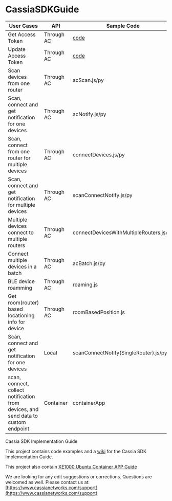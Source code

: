 # CassiaSDKGuide

| User  Cases                                                  | API        | Sample Code                          |
| ------------------------------------------------------------ | ---------- | ------------------------------------ |
| Get Access Token                                | Through AC | [code](https://github.com/CassiaNetworks/CassiaSDKGuide/wiki/Sample-Code-to-Get-Access-Token)                            |
| Update Access Token                                | Through AC | [code](https://github.com/CassiaNetworks/CassiaSDKGuide/wiki/Sample-Code-to-Update-Access-Token)                            |
| Scan  devices from one router                                | Through AC | acScan.js/py                            |
| Scan,  connect and get notification for one devices          | Through AC | acNotify.js/py                          |
| Scan,  connect from one router for multiple devices          | Through AC | connectDevices.js/py                    |
| Scan,  connect and get notification for multiple devices     | Through AC | scanConnectNotify.js/py                 |
| Multiple  devices connect to multiple routers                | Through AC | connectDevicesWithMultipleRouters.js/py |
| Connect  multiple devices in a batch                         | Through AC | acBatch.js/py                           |
| BLE  device roamming                                         | Through AC | roaming.js                           |
| Get  room(router) based locationing info for device          | Through AC | roomBasedPosition.js                 |
| Scan,  connect and get notification for one devices          | Local      | scanConnectNotify(SingleRouter).js/py   |
| scan,  connect, collect notification from devices, and send data to custom endpoint | Container  | containerApp                         |

Cassia SDK Implementation Guide

This project contains code examples and a [wiki](https://github.com/CassiaNetworks/CassiaSDKGuide/wiki) for the Cassia SDK Implementation Guide.

This project also contain [XE1000 Ubuntu Container APP Guide](ubuntu_XE1000/README.md)

We are looking for any edit suggestions or corrections. Questions are welcomed as well. Please contact us at: 
[https://www.cassianetworks.com/support](https://www.cassianetworks.com/support)

